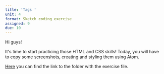 ```yaml
---
title: 'Tags '
unit: 4
format: Sketch coding exercise
assigned: 9
due: 10
---
```

Hi guys! 

It's time to start practicing those HTML and CSS skills! Today, you will have to copy some screenshots, creating and styling them using Atom. 

[Here](https://drive.google.com/drive/folders/1zJjjbouYllycfTw0PJ_JbYPx47UvPjQo) you can find the link to the folder with the exercise file.
